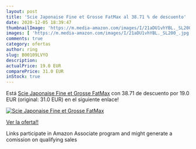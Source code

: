 ```yaml
---
layout: post
title: 'Scie Japonaise Fine et Grosse FatMax al 38.71 % de descuento'
date: 2020-12-05 18:39:47
thumbnailImage: 'https://m.media-amazon.com/images/I/21aDU1vhYBL._SL200_.jpg'
images: [ 'https://m.media-amazon.com/images/I/21aDU1vhYBL._SL200_.jpg' ]
comments: true
category: ofertas
author: ring
slug: B00109LVYO
description:
actualPrice: 19.0 EUR
comparePrice: 31.0 EUR
inStock: true
---
```


Está [Scie Japonaise Fine et Grosse FatMax](https://www.amazon.fr/dp/B00109LVYO/?tag=tolees0d-21) con 38.71 de descuento por 19.0 EUR (original: 31.0 EUR) en el siguiente enlace!

[![Scie Japonaise Fine et Grosse FatMax](https://m.media-amazon.com/images/I/21aDU1vhYBL._SL200_.jpg)](https://www.amazon.fr/dp/B00109LVYO/?tag=tolees0d-21)

[Ver la oferta!!](https://www.amazon.fr/dp/B00109LVYO/?tag=tolees0d-21)

Links participate in Amazon Associate program and might generate a comission on qualifying sales


